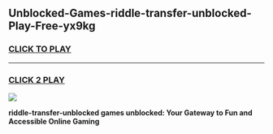 
## Unblocked-Games-riddle-transfer-unblocked-Play-Free-yx9kg
<h3>
<a href="https://premium76.site?title=riddle-transfer-unblocked&ref=23A">CLICK TO PLAY</a></h3>
<hr>

<h3>
<a href="https://premium76.site?title=riddle-transfer-unblocked&ref=23A">CLICK 2 PLAY</a>
  
</h3>

<a href="https://premium76.site?title=riddle-transfer-unblocked&ref=23A"><img src="https://clearcache.store/games.png"></a>


**riddle-transfer-unblocked games unblocked: Your Gateway to Fun and Accessible Online Gaming**
